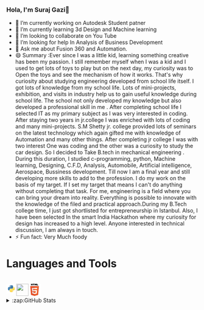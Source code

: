 ### Hola, I'm Suraj Gazi👋
- 🔭 I’m currently working on Autodesk Student patner
- 🌱 I’m currently learning 3d Design and Machine learning
- 👯 I’m looking to collaborate on You Tube
- 🤔 I’m looking for help In Analysis of Business Development
- 💬 Ask me about Fusion 360 and Automation.
- 😄 Summary :Ever since I was a little kid, learning something creative has been my passion. I still remember myself when I was a kid and I used to get lots of toys to play but on the next day, my curiosity was to Open the toys and see the mechanism of how it works. That's why curiosity about studying engineering developed from school life itself. I got lots of knowledge from my school life. Lots of mini-projects, exhibition, and visits in industry help us to gain useful knowledge during school life. The school not only developed my knowledge but also developed a professional skill in me . After completing school life I selected IT as my primary subject as I was very interested in coding. After staying two years in jr.college I was enriched with lots of coding and many mini-projects. S.M Shetty jr. college provided lots of seminars on the latest technology which again gifted me with knowledge of Automation and many other things.
After completing jr college I was with two interest One was coding and the other was a curiosity to study the car design. So I decided to Take B.tech in mechanical engineering . During this duration, I studied c-programming, python, Machine learning, Designing, C.F.D, Analysis, Automobile, Artificial intelligence, Aerospace, Bussiness development. Till now I am a final year and still developing more skills to add to the profession.
I do my work on the basis of my target. If I set my target that means I can't do anything without completing that task. For me, engineering is a field where you can bring your dream into reality. Everything is possible to innovate with the knowledge of the filed and practical approach.During my B.Tech college time, I just got shortlisted for entrepreneurship in Istanbul. Also, I have been selected In the smart India Hackathon where my curiosity for design has increased to a high level.
Anyone interested in technical discussion, I am always in touch. 
- ⚡ Fun fact: Very Much foody<br>
<h1>Languages and Tools</h1></br>
<img height="32" Width ="32" src="https://github.com/hanskellner/Fusion360Image2Surface/raw/master/Resources/image2surface/32x32.png"><img align = "left" alt = "python"  width ="26px"src="https://raw.githubusercontent.com/github/explore/80688e429a7d4ef2fca1e82350fe8e3517d3494d/topics/python/python.png"><img height="32" Width ="32" src="https://raw.githubusercontent.com/github/explore/80688e429a7d4ef2fca1e82350fe8e3517d3494d/topics/html/html.png">
<details>
  <summary>:zap:GitHub Stats</summary>
  <img  src="github-readme-stats-fchs1lyon.vercel.app/app/api?username=surajgazi100&show_icons=true&title color= fffff&icon color=bb2acf&text color= daf7dc&bg color =151515/>
  </details>
"





